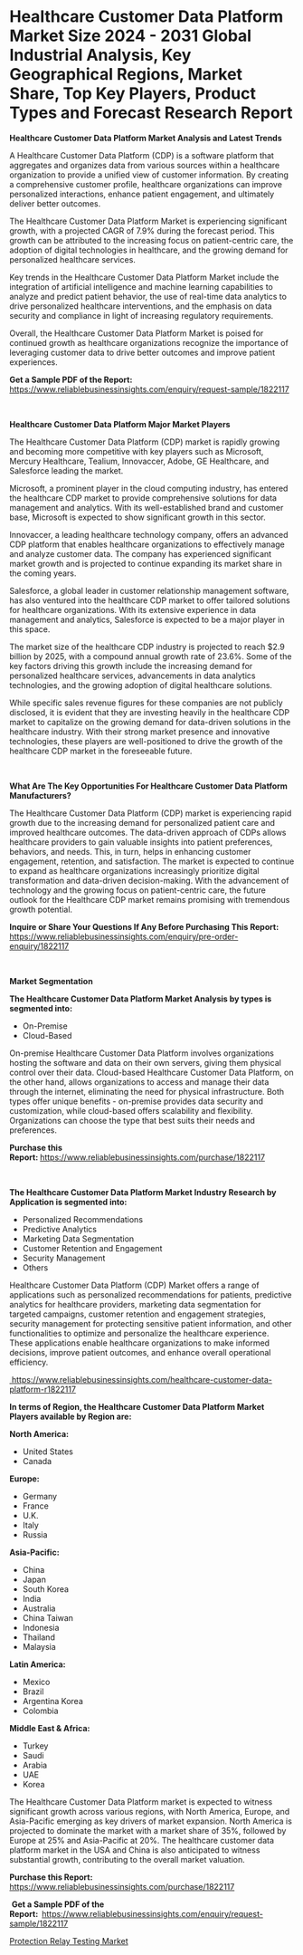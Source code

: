 <p><h1>Healthcare Customer Data Platform Market Size 2024 - 2031 Global Industrial Analysis, Key Geographical Regions, Market Share, Top Key Players, Product Types and Forecast Research Report</h1></p><p><strong>Healthcare Customer Data Platform Market Analysis and Latest Trends</strong></p>
<p><p>A Healthcare Customer Data Platform (CDP) is a software platform that aggregates and organizes data from various sources within a healthcare organization to provide a unified view of customer information. By creating a comprehensive customer profile, healthcare organizations can improve personalized interactions, enhance patient engagement, and ultimately deliver better outcomes.</p><p>The Healthcare Customer Data Platform Market is experiencing significant growth, with a projected CAGR of 7.9% during the forecast period. This growth can be attributed to the increasing focus on patient-centric care, the adoption of digital technologies in healthcare, and the growing demand for personalized healthcare services.</p><p>Key trends in the Healthcare Customer Data Platform Market include the integration of artificial intelligence and machine learning capabilities to analyze and predict patient behavior, the use of real-time data analytics to drive personalized healthcare interventions, and the emphasis on data security and compliance in light of increasing regulatory requirements.</p><p>Overall, the Healthcare Customer Data Platform Market is poised for continued growth as healthcare organizations recognize the importance of leveraging customer data to drive better outcomes and improve patient experiences.</p></p>
<p><strong>Get a Sample PDF of the Report:&nbsp;</strong> <a href="https://www.reliablebusinessinsights.com/enquiry/request-sample/1822117">https://www.reliablebusinessinsights.com/enquiry/request-sample/1822117</a></p>
<p>&nbsp;</p>
<p><strong>Healthcare Customer Data Platform Major Market Players</strong></p>
<p><p>The Healthcare Customer Data Platform (CDP) market is rapidly growing and becoming more competitive with key players such as Microsoft, Mercury Healthcare, Tealium, Innovaccer, Adobe, GE Healthcare, and Salesforce leading the market. </p><p>Microsoft, a prominent player in the cloud computing industry, has entered the healthcare CDP market to provide comprehensive solutions for data management and analytics. With its well-established brand and customer base, Microsoft is expected to show significant growth in this sector.</p><p>Innovaccer, a leading healthcare technology company, offers an advanced CDP platform that enables healthcare organizations to effectively manage and analyze customer data. The company has experienced significant market growth and is projected to continue expanding its market share in the coming years.</p><p>Salesforce, a global leader in customer relationship management software, has also ventured into the healthcare CDP market to offer tailored solutions for healthcare organizations. With its extensive experience in data management and analytics, Salesforce is expected to be a major player in this space.</p><p>The market size of the healthcare CDP industry is projected to reach $2.9 billion by 2025, with a compound annual growth rate of 23.6%. Some of the key factors driving this growth include the increasing demand for personalized healthcare services, advancements in data analytics technologies, and the growing adoption of digital healthcare solutions.</p><p>While specific sales revenue figures for these companies are not publicly disclosed, it is evident that they are investing heavily in the healthcare CDP market to capitalize on the growing demand for data-driven solutions in the healthcare industry. With their strong market presence and innovative technologies, these players are well-positioned to drive the growth of the healthcare CDP market in the foreseeable future.</p></p>
<p>&nbsp;</p>
<p><strong>What Are The Key Opportunities For Healthcare Customer Data Platform Manufacturers?</strong></p>
<p><p>The Healthcare Customer Data Platform (CDP) market is experiencing rapid growth due to the increasing demand for personalized patient care and improved healthcare outcomes. The data-driven approach of CDPs allows healthcare providers to gain valuable insights into patient preferences, behaviors, and needs. This, in turn, helps in enhancing customer engagement, retention, and satisfaction. The market is expected to continue to expand as healthcare organizations increasingly prioritize digital transformation and data-driven decision-making. With the advancement of technology and the growing focus on patient-centric care, the future outlook for the Healthcare CDP market remains promising with tremendous growth potential.</p></p>
<p><strong>Inquire or Share Your Questions If Any Before Purchasing This Report:</strong> <a href="https://www.reliablebusinessinsights.com/enquiry/pre-order-enquiry/1822117">https://www.reliablebusinessinsights.com/enquiry/pre-order-enquiry/1822117</a></p>
<p>&nbsp;</p>
<p><strong>Market Segmentation</strong></p>
<p><strong>The Healthcare Customer Data Platform Market Analysis by types is segmented into:</strong></p>
<p><ul><li>On-Premise</li><li>Cloud-Based</li></ul></p>
<p><p>On-premise Healthcare Customer Data Platform involves organizations hosting the software and data on their own servers, giving them physical control over their data. Cloud-based Healthcare Customer Data Platform, on the other hand, allows organizations to access and manage their data through the internet, eliminating the need for physical infrastructure. Both types offer unique benefits - on-premise provides data security and customization, while cloud-based offers scalability and flexibility. Organizations can choose the type that best suits their needs and preferences.</p></p>
<p><strong>Purchase this Report:&nbsp;</strong><a href="https://www.reliablebusinessinsights.com/purchase/1822117">https://www.reliablebusinessinsights.com/purchase/1822117</a></p>
<p>&nbsp;</p>
<p><strong>The Healthcare Customer Data Platform Market Industry Research by Application is segmented into:</strong></p>
<p><ul><li>Personalized Recommendations</li><li>Predictive Analytics</li><li>Marketing Data Segmentation</li><li>Customer Retention and Engagement</li><li>Security Management</li><li>Others</li></ul></p>
<p><p>Healthcare Customer Data Platform (CDP) Market offers a range of applications such as personalized recommendations for patients, predictive analytics for healthcare providers, marketing data segmentation for targeted campaigns, customer retention and engagement strategies, security management for protecting sensitive patient information, and other functionalities to optimize and personalize the healthcare experience. These applications enable healthcare organizations to make informed decisions, improve patient outcomes, and enhance overall operational efficiency.</p></p>
<p><a href="https://www.reliablebusinessinsights.com/healthcare-customer-data-platform-r1822117">&nbsp;https://www.reliablebusinessinsights.com/healthcare-customer-data-platform-r1822117</a></p>
<p><strong>In terms of Region, the Healthcare Customer Data Platform Market Players available by Region are:</strong></p>
<p>
    <p> <strong> North America: </strong>
        <ul>
            <li>United States</li>
            <li>Canada</li>
        </ul>
        </p> 
    <p> <strong> Europe: </strong>
        <ul>
            <li>Germany</li>
            <li>France</li>
            <li>U.K.</li>
            <li>Italy</li>
            <li>Russia</li>
        </ul>
        </p> 
    <p> <strong> Asia-Pacific: </strong>
        <ul>
            <li>China</li>
            <li>Japan</li>
            <li>South Korea</li>
            <li>India</li>
            <li>Australia</li>
            <li>China Taiwan</li>
            <li>Indonesia</li>
            <li>Thailand</li>
            <li>Malaysia</li>
        </ul>
        </p> 
    <p> <strong> Latin America: </strong>
        <ul>
            <li>Mexico</li>
            <li>Brazil</li>
            <li>Argentina Korea</li>
            <li>Colombia</li>
        </ul>
        </p> 
    <p> <strong> Middle East & Africa: </strong>
        <ul>
            <li>Turkey</li>
            <li>Saudi</li>
            <li>Arabia</li>
            <li>UAE</li>
            <li>Korea</li>
        </ul>
    </p>
    </p>
<p><p>The Healthcare Customer Data Platform market is expected to witness significant growth across various regions, with North America, Europe, and Asia-Pacific emerging as key drivers of market expansion. North America is projected to dominate the market with a market share of 35%, followed by Europe at 25% and Asia-Pacific at 20%. The healthcare customer data platform market in the USA and China is also anticipated to witness substantial growth, contributing to the overall market valuation.</p></p>
<p><strong>Purchase this Report: </strong><a href="https://www.reliablebusinessinsights.com/purchase/1822117">https://www.reliablebusinessinsights.com/purchase/1822117</a></p>
<p>&nbsp;<strong>Get a Sample PDF of the Report:&nbsp;&nbsp;</strong><a href="https://www.reliablebusinessinsights.com/enquiry/request-sample/1822117">https://www.reliablebusinessinsights.com/enquiry/request-sample/1822117</a></p>
<p><strong></strong></p>
<p><p><a href="https://github.com/MaryamSipes/Market-Research-Report-List-1/blob/main/protection-relay-testing-market.md">Protection Relay Testing Market</a></p></p>